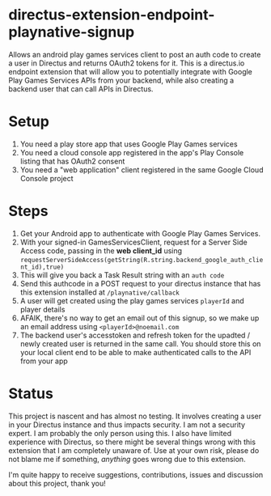 # directus-extension-endpoint-playnative-signup
Allows an android play games services client to post an auth code to create a user in Directus and returns OAuth2 tokens for it. This is a directus.io endpoint extension that will allow you to potentially integrate with Google Play Games Services APIs from your backend, while also creating a backend user that can call APIs in Directus.

# Setup
1. You need a play store app that uses Google Play Games services
2. You need a cloud console app registered in the app's Play Console listing that has OAuth2 consent
3. You need a "web application" client registered in the same Google Cloud Console project

# Steps
1. Get your Android app to authenticate with Google Play Games Services.
2. With your signed-in GamesServicesClient, request for a Server Side Access code, passing in the **web client_id** using `requestServerSideAccess(getString(R.string.backend_google_auth_client_id),true)`
3. This will give you back a Task Result string with an `auth code`
4. Send this authcode in a POST request to your directus instance that has this extension installed at `/playnative/callback`
5. A user will get created using the play games services `playerId` and player details
6. AFAIK, there's no way to get an email out of this signup, so we make up an email address using `<playerId>@noemail.com`
7. The backend user's accesstoken and refresh token for the upadted / newly created user is returned in the same call. You should store this on your local client end to be able to make authenticated calls to the API from your app
 
# Status
This project is nascent and has almost no testing. It involves creating a user in your Directus instance and thus impacts security. I am not a security expert. I am probably the only person using this. I also have limited experience with Directus, so there might be several things wrong with this extension that I am completely unaware of. Use at your own risk, please do not blame me if something, *anything* goes wrong due to this extension.

I'm quite happy to receive suggestions, contributions, issues and discussion about this project, thank you!